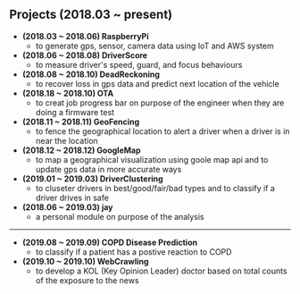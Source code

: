 ## Projects (2018.03 ~ present)
- **(2018.03 ~ 2018.06) RaspberryPi** 
  - to generate gps, sensor, camera data using IoT and AWS system
- **(2018.06 ~ 2018.08) DriverScore** 
  - to measure driver's speed, guard, and focus behaviours
- **(2018.08 ~ 2018.10) DeadReckoning** 
  - to recover loss in gps data and predict next location of the vehicle
- **(2018.18 ~ 2018.10) OTA** 
  - to creat job progress bar on purpose of the engineer when they are doing a firmware test
- **(2018.11 ~ 2018.11) GeoFencing** 
  - to fence the geographical location to alert a driver when a driver is in near the location
- **(2018.12 ~ 2018.12) GoogleMap** 
  - to map a geographical visualization using goole map api and to update gps data in more accurate ways
- **(2019.01 ~ 2019.03) DriverClustering** 
  - to cluseter drivers in best/good/fair/bad types and to classify if a driver drives in safe
- **(2018.06 ~ 2019.03) jay** 
  - a personal module on purpose of the analysis

----

- **(2019.08 ~ 2019.09) COPD Disease Prediction** 
  - to classify if a patient has a postive reaction to COPD
- **(2019.10 ~ 2019.10) WebCrawling** 
  - to develop a KOL (Key Opinion Leader) doctor based on total counts of the exposure to the news
